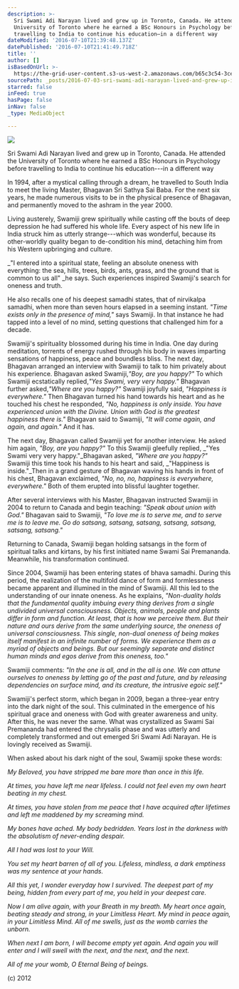 ```yaml
---
description: >-
  Sri Swami Adi Narayan lived and grew up in Toronto, Canada. He attended the
  University of Toronto where he earned a BSc Honours in Psychology before
  travelling to India to continue his education—in a different way
dateModified: '2016-07-10T21:39:48.137Z'
datePublished: '2016-07-10T21:41:49.718Z'
title: ''
author: []
isBasedOnUrl: >-
  https://the-grid-user-content.s3-us-west-2.amazonaws.com/b65c3c54-3cee-4718-afb8-95559c989434.jpg
sourcePath: _posts/2016-07-03-sri-swami-adi-narayan-lived-and-grew-up-in-toronto-canada.md
starred: false
inFeed: true
hasPage: false
inNav: false
_type: MediaObject

---
```

![](https://the-grid-user-content.s3-us-west-2.amazonaws.com/647b5a47-eb60-4bbd-9072-45cfd2609c3e.jpg)

Sri Swami Adi Narayan lived and grew up in Toronto, Canada. He attended the University of Toronto where he earned a BSc Honours in Psychology before travelling to India to continue his education---in a different way

In 1994, after a mystical calling through a dream, he travelled to South India to meet the living Master, Bhagavan Sri Sathya Sai Baba. For the next six years, he made numerous visits to be in the physical presence of Bhagavan, and permanently moved to the ashram in the year 2000\.

Living austerely, Swamiji grew spiritually while casting off the bouts of deep depression he had suffered his whole life. Every aspect of his new life in India struck him as utterly strange---which was wonderful, because its other-worldly quality began to de-condition his mind, detaching him from his Western upbringing and culture.

_"I entered into a spiritual state, feeling an absolute oneness with everything: the sea, hills, trees, birds, ants, grass, and the ground that is common to us all" _he says. Such experiences inspired Swamiji's search for oneness and truth.

He also recalls one of his deepest samadhi states, that of nirvikalpa samadhi, when more than seven hours elapsed in a seeming instant. _"Time exists only in the presence of mind,"_ says Swamiji. In that instance he had tapped into a level of no mind, setting questions that challenged him for a decade.

Swamiji's spirituality blossomed during his time in India. One day during meditation, torrents of energy rushed through his body in waves imparting sensations of happiness, peace and boundless bliss. The next day, Bhagavan arranged an interview with Swamiji to talk to him privately about his experience. Bhagavan asked Swamiji,_"Boy, are you happy?"_ To which Swamiji ecstatically replied,_"Yes Swami, very very happy."_ Bhagavan further asked,_"Where are you happy?"_ Swamiji joyfully said, _"Happiness is everywhere."_ Then Bhagavan turned his hand towards his heart and as he touched his chest he responded, _"No, happiness is only inside. You have experienced union with the Divine. Union with God is the greatest happiness there is."_ Bhagavan said to Swamiji, _"It will come again, and again, and again."_ And it has.

The next day, Bhagavan called Swamiji yet for another interview. He asked him again, _"Boy, are you happy?"_ To this Swamiji gleefully replied, _"Yes Swami very very happy."_Bhagavan asked, _"Where are you happy?"_ Swamiji this time took his hands to his heart and said, _"Happiness is inside."_Then in a grand gesture of Bhagavan waving his hands in front of his chest, Bhagavan exclaimed, _"No, no, no, happiness is everywhere, everywhere."_ Both of them erupted into blissful laughter together.

After several interviews with his Master, Bhagavan instructed Swamiji in 2004 to return to Canada and begin teaching: _"Speak about union with God."_ Bhagavan said to Swamiji, _"To love me is to serve me, and to serve me is to leave me. Go do satsang, satsang, satsang, satsang, satsang, satsang, satsang."_

Returning to Canada, Swamiji began holding satsangs in the form of spiritual talks and kirtans, by his first initiated name Swami Sai Premananda. Meanwhile, his transformation continued.

Since 2004, Swamiji has been entering states of bhava samadhi. During this period, the realization of the multifold dance of form and formlessness became apparent and illumined in the mind of Swamiji. All this led to the understanding of our innate oneness. As he explains, _"Non-duality holds that the fundamental quality imbuing every thing derives from a single undivided universal consciousness. Objects, animals, people and plants differ in form and function. At least, that is how we perceive them. But their nature and ours derive from the same underlying source, the oneness of universal consciousness. This single, non-dual oneness of being makes itself manifest in an infinite number of forms. We experience them as a myriad of objects and beings. But our seemingly separate and distinct human minds and egos derive from this oneness, too."_

Swamiji comments: _"In the one is all, and in the all is one. We can attune ourselves to oneness by letting go of the past and future, and by releasing dependencies on surface mind, and its creature, the intrusive egoic self."_

Swamiji's perfect storm, which began in 2009, began a three-year entry into the dark night of the soul. This culminated in the emergence of his spiritual grace and oneness with God with greater awareness and unity. After this, he was never the same. What was crystallized as Swami Sai Premananda had entered the chrysalis phase and was utterly and completely transformed and out emerged Sri Swami Adi Narayan. He is lovingly received as Swamiji.

When asked about his dark night of the soul, Swamiji spoke these words:

_My Beloved, you have stripped me bare more than once in this life._

_At times, you have left me near lifeless. I could not feel even my own heart beating in my chest._

_At times, you have stolen from me peace that I have acquired after lifetimes and left me maddened by my screaming mind._

_My bones have ached. My body bedridden. Years lost in the darkness with the absolutism of never-ending despair._

_All I had was lost to your Will._

_You set my heart barren of all of you. Lifeless, mindless, a dark emptiness was my sentence at your hands._

_All this yet, I wonder everyday how I survived. The deepest part of my being, hidden from every part of me, you held in your deepest care._

_Now I am alive again, with your Breath in my breath. My heart once again, beating steady and strong, in your Limitless Heart. My mind in peace again, in your Limitless Mind. All of me swells, just as the womb carries the unborn._

_When next I am born, I will become empty yet again. And again you will enter and I will swell with the next, and the next, and the next._

_All of me your womb, O Eternal Being of beings._

(c) 2012